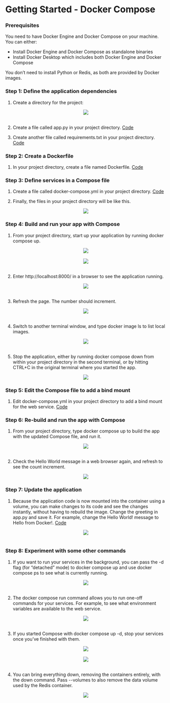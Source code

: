 # Getting Started - Docker Compose

### Prerequisites <br>
You need to have Docker Engine and Docker Compose on your machine. You can either: <br>

- Install Docker Engine and Docker Compose as standalone binaries 
- Install Docker Desktop which includes both Docker Engine and Docker Compose 

You don’t need to install Python or Redis, as both are provided by Docker images.<br>

### Step 1: Define the application dependencies<br>

1. Create a directory for the project:

<div align="center"><img src="gambar/latihan/get-started/Screenshot(1).jpg"></div><br>

2. Create a file called app.py in your project directory. [Code](kode/latihan/composetest/app.py) <br>

3. Create another file called requirements.txt in your project directory. [Code](kode/latihan/composetest/requirements.txt)<br>

### Step 2: Create a Dockerfile<br>

1. In your project directory, create a file named Dockerfile. [Code](kode/latihan/composetest/Dockerfile)<br>

### Step 3: Define services in a Compose file<br>

1. Create a file called docker-compose.yml in your project directory. [Code](kode/latihan/composetest/docker-compose.yml)<br>

2. Finally, the files in your project directory will be like this. <br>

<div align="center"><img src="gambar/latihan/get-started/Screenshot(2).jpg"></div>

### Step 4: Build and run your app with Compose<br>

1. From your project directory, start up your application by running docker compose up.<br>

<div align="center"><img src="gambar/latihan/get-started/Screenshot(3).jpg"></div><br>
<div align="center"><img src="gambar/latihan/get-started/Screenshot(4).jpg"></div><br>

2. Enter http://localhost:8000/ in a browser to see the application running.<br>

<div align="center"><img src="gambar/latihan/get-started/Screenshot(5).jpg"></div><br>

3. Refresh the page. The number should increment.<br>

<div align="center"><img src="gambar/latihan/get-started/Screenshot(6).jpg"></div><br>

4. Switch to another terminal window, and type docker image ls to list local images.<br>

<div align="center"><img src="gambar/latihan/get-started/Screenshot(7).jpg"></div><br>

5. Stop the application, either by running docker compose down from within your project directory in the second terminal, or by hitting CTRL+C in the original terminal where you started the app. <br>

<div align="center"><img src="gambar/latihan/get-started/Screenshot(8).jpg"></div>

### Step 5: Edit the Compose file to add a bind mount<br>

1. Edit docker-compose.yml in your project directory to add a bind mount for the web service. [Code](kode/latihan/composetest/docker-compose.yml)<br>

### Step 6: Re-build and run the app with Compose <br>

1. From your project directory, type docker compose up to build the app with the updated Compose file, and run it. <br>

<div align="center"><img src="gambar/latihan/get-started/Screenshot(9).jpg"></div><br>

2. Check the Hello World message in a web browser again, and refresh to see the count increment.<br>

<div align="center"><img src="gambar/latihan/get-started/Screenshot(10).jpg"></div>

### Step 7: Update the application <br>

1. Because the application code is now mounted into the container using a volume, you can make changes to its code and see the changes instantly, without having to rebuild the image. Change the greeting in app.py and save it. For example, change the Hello World! message to Hello from Docker!. [Code](kode/latihan/composetest/app.py) <br>

<div align="center"><img src="gambar/latihan/get-started/Screenshot(11).jpg"></div><br>

### Step 8: Experiment with some other commands

1. If you want to run your services in the background, you can pass the -d flag (for “detached” mode) to docker compose up and use docker compose ps to see what is currently running. <br>

<div align="center"><img src="gambar/latihan/get-started/Screenshot(12).jpg"></div><br>

2. The docker compose run command allows you to run one-off commands for your services. For example, to see what environment variables are available to the web service. <br>

<div align="center"><img src="gambar/latihan/get-started/Screenshot(13).jpg"></div><br>

3. If you started Compose with docker compose up -d, stop your services once you’ve finished with them. <br>

<div align="center"><img src="gambar/latihan/get-started/Screenshot(14).jpg"></div><br>
<div align="center"><img src="gambar/latihan/get-started/Screenshot(15).jpg"></div><br>

4. You can bring everything down, removing the containers entirely, with the down command. Pass --volumes to also remove the data volume used by the Redis container. <br>

<div align="center"><img src="gambar/latihan/get-started/Screenshot(16).jpg"></div>
